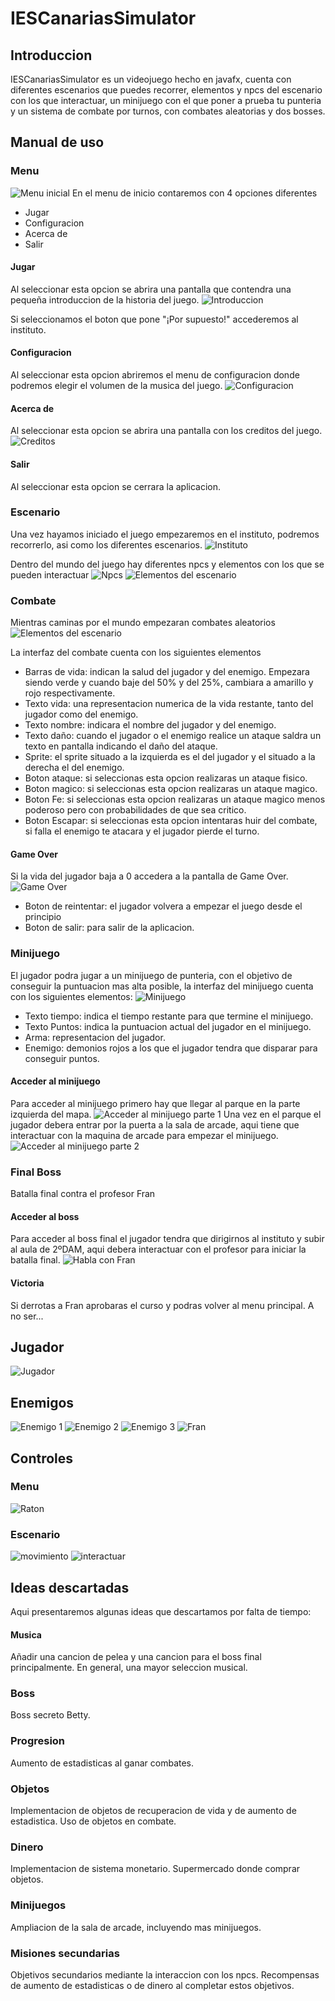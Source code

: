 # IESCanariasSimulator

## Introduccion

IESCanariasSimulator es un videojuego hecho en javafx, cuenta con diferentes escenarios que puedes recorrer, elementos y npcs del escenario con los que interactuar, un minijuego con el que poner a prueba tu punteria y un sistema de combate por turnos, con combates aleatorias y dos bosses.

## Manual de uso
### Menu
![Menu inicial](https://github.com/dam-dad/IESCanariasSimulator/capturas/menu.png)
En el menu de inicio contaremos con 4 opciones diferentes
- Jugar
- Configuracion
- Acerca de
- Salir

#### Jugar
Al seleccionar esta opcion se abrira una pantalla que contendra una pequeña introduccion de la historia del juego.
![Introduccion](https://github.com/dam-dad/IESCanariasSimulator/capturas/jugar.png)

Si seleccionamos el boton que pone "¡Por supuesto!" accederemos al instituto.

#### Configuracion
Al seleccionar esta opcion abriremos el menu de configuracion donde podremos elegir el volumen de la musica del juego.
![Configuracion](https://github.com/dam-dad/IESCanariasSimulator/capturas/confi.png)

#### Acerca de
Al seleccionar esta opcion se abrira una pantalla con los creditos del juego.
![Creditos](https://github.com/dam-dad/IESCanariasSimulator/capturas/Creditos.png)

#### Salir
Al seleccionar esta opcion se cerrara la aplicacion.

### Escenario
Una vez hayamos iniciado el juego empezaremos en el instituto, podremos recorrerlo, asi como los diferentes escenarios.
![Instituto](https://github.com/dam-dad/IESCanariasSimulator/capturas/instituto.png)

Dentro del mundo del juego hay diferentes npcs y elementos con los que se pueden interactuar
![Npcs](https://github.com/dam-dad/IESCanariasSimulator/capturas/npc.png)
![Elementos del escenario](https://github.com/dam-dad/IESCanariasSimulator/capturas/interactuarElementos.png)

### Combate
Mientras caminas por el mundo empezaran combates aleatorios
![Elementos del escenario](https://github.com/dam-dad/IESCanariasSimulator/capturas/combate.png)

La interfaz del combate cuenta con los siguientes elementos

- Barras de vida: indican la salud del jugador y del enemigo. Empezara siendo verde y cuando baje del 50% y del 25%, cambiara a amarillo y rojo respectivamente.
- Texto vida: una representacion numerica de la vida restante, tanto del jugador como del enemigo.
- Texto nombre: indicara el nombre del jugador y del enemigo.
- Texto daño: cuando el jugador o el enemigo realice un ataque saldra un texto en pantalla indicando el daño del ataque.
- Sprite: el sprite situado a la izquierda es el del jugador y el situado a la derecha el del enemigo.
- Boton ataque: si seleccionas esta opcion realizaras un ataque fisico.
- Boton magico: si seleccionas esta opcion realizaras un ataque magico.
- Boton Fe: si seleccionas esta opcion realizaras un ataque magico menos poderoso pero con probabilidades de que sea critico.
- Boton Escapar: si seleccionas esta opcion intentaras huir del combate, si falla el enemigo te atacara y el jugador pierde el turno.

#### Game Over
Si la vida del jugador baja a 0 accedera a la pantalla de Game Over.
![Game Over](https://github.com/dam-dad/IESCanariasSimulator/capturas/gameOver.png)
- Boton de reintentar: el jugador volvera a empezar el juego desde el principio
- Boton de salir: para salir de la aplicacion.


### Minijuego
El jugador podra jugar a un minijuego de punteria, con el objetivo de conseguir la puntuacion mas alta posible, la interfaz del minijuego cuenta con los siguientes elementos:
![Minijuego](https://github.com/dam-dad/IESCanariasSimulator/capturas/minijuego.png)
- Texto tiempo: indica el tiempo restante para que termine el minijuego.
- Texto Puntos: indica la puntuacion actual del jugador en el minijuego.
- Arma: representacion del jugador.
- Enemigo: demonios rojos a los que el jugador tendra que disparar para conseguir puntos.

#### Acceder al minijuego
Para acceder al minijuego primero hay que llegar al parque en la parte izquierda del mapa.
![Acceder al minijuego parte 1](https://github.com/dam-dad/IESCanariasSimulator/capturas/accederMinijuego1.png)
Una vez en el parque el jugador debera entrar por la puerta a la sala de arcade, aqui tiene que interactuar con la maquina de arcade para empezar el minijuego.
![Acceder al minijuego parte 2](https://github.com/dam-dad/IESCanariasSimulator/capturas/accederMinijuego2.png)

### Final Boss
Batalla final contra el profesor Fran

#### Acceder al boss
Para acceder al boss final el jugador tendra que dirigirnos al instituto y subir al aula de 2ºDAM, aqui debera interactuar con el profesor para iniciar la batalla final.
![Habla con Fran](https://github.com/dam-dad/IESCanariasSimulator/capturas/accederBossFran.png)

#### Victoria
Si derrotas a Fran aprobaras el curso y podras volver al menu principal.
A no ser...

## Jugador
![Jugador](https://github.com/dam-dad/IESCanariasSimulator/capturas/Right2_HD.png)

## Enemigos
![Enemigo 1](https://mi-repositorio.github.io/imagenes/logo.png)
![Enemigo 2](https://mi-repositorio.github.io/imagenes/logo.png)
![Enemigo 3](https://mi-repositorio.github.io/imagenes/logo.png)
![Fran](https://mi-repositorio.github.io/imagenes/logo.png)

## Controles
### Menu
![Raton](https://mi-repositorio.github.io/imagenes/logo.png)

### Escenario
![movimiento](https://mi-repositorio.github.io/imagenes/logo.png)
![interactuar](https://mi-repositorio.github.io/imagenes/logo.png)

## Ideas descartadas
Aqui presentaremos algunas ideas que descartamos por falta de tiempo:
#### Musica
Añadir una cancion de pelea y una cancion para el boss final principalmente. En general, una mayor seleccion musical.

### Boss
Boss secreto Betty.

### Progresion
Aumento de estadisticas al ganar combates.

### Objetos
Implementacion de objetos de recuperacion de vida y de aumento de estadistica.
Uso de objetos en combate.

### Dinero
Implementacion de sistema monetario.
Supermercado donde comprar objetos.

### Minijuegos
Ampliacion de la sala de arcade, incluyendo mas minijuegos.

### Misiones secundarias
Objetivos secundarios mediante la interaccion con los npcs.
Recompensas de aumento de estadisticas o de dinero al completar estos objetivos.